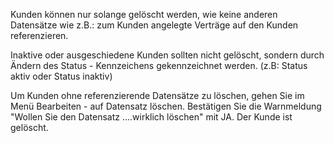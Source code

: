 
Kunden können nur solange gelöscht werden, wie keine anderen Datensätze wie z.B.: zum Kunden angelegte Verträge auf den Kunden referenzieren.

Inaktive oder ausgeschiedene Kunden sollten nicht gelöscht, sondern durch Ändern des Status - Kennzeichens gekennzeichnet werden. (z.B: Status aktiv oder Status inaktiv)

Um Kunden ohne referenzierende Datensätze zu löschen, gehen Sie im Menü Bearbeiten - auf Datensatz löschen. Bestätigen Sie die Warnmeldung "Wollen Sie den Datensatz ....wirklich löschen" mit JA. Der Kunde ist gelöscht.


